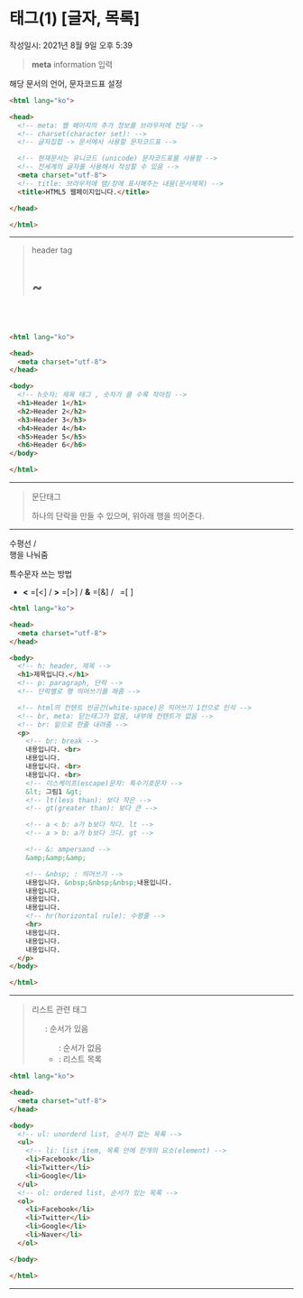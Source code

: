 # 태그(1) [글자, 목록]
작성일시: 2021년 8월 9일 오후 5:39

> **meta** information 입력

해당 문서의 언어, 문자코드표 설정
>

```html
<html lang="ko">

<head>
  <!-- meta: 웹 페이지의 추가 정보를 브라우저에 전달 -->
  <!-- charset(character set): -->
  <!-- 글자집합 -> 문서에서 사용할 문자코드표 -->

  <!-- 현재문서는 유니코드 (unicode) 문자코드표를 사용함 -->
  <!-- 전세계의 글자를 사용해서 작성할 수 있음 -->
  <meta charset="utf-8">
  <!-- title: 브라우저에 탬/창에 표시해주는 내용(문서제목) -->
  <title>HTML5 웹페이지입니다.</title>

</head>

</html>
```

---

> header tag **<h1> ~ <h6>**
>

```html
<html lang="ko">

<head>
  <meta charset="utf-8">
</head>

<body>
  <!-- h숫자: 제목 태그 , 숫자가 클 수록 작아짐 -->
  <h1>Header 1</h1>
  <h2>Header 2</h2>
  <h3>Header 3</h3>
  <h4>Header 4</h4>
  <h5>Header 5</h5>
  <h6>Header 6</h6>
</body>

</html>
```

---

> 문단태그 **<p>**
하나의 단락을 만들 수 있으며, 위아래 행을 띄어준다.

**<hr>** 수평선 / **<br>** 행을 나눠줌

특수문자 쓰는 방법
  - **&lt;**  =[<]   /   **&gt;**  =[>]   /   **&amp;**  =[&]   /   **&nbsp;**  =[  ]
>

```html
<html lang="ko">

<head>
  <meta charset="utf-8">
</head>

<body>
  <!-- h: header, 제목 -->
  <h1>제목입니다.</h1>
  <!-- p: paragraph, 단락 -->
  <!-- 단락별로 행 띄어쓰기를 해줌 -->

  <!-- html의 컨텐트 빈공간(white-space)은 띄어쓰기 1칸으로 인식 -->
  <!-- br, meta: 닫는태그가 없음, 내부에 컨텐트가 없음 -->
  <!-- br: 밑으로 한줄 내려줌 -->
  <p>
    <!-- br: break -->
    내용입니다. <br>
    내용입니다.
    내용입니다. <br>
    내용입니다. <br>
    <!-- 이스케이프(escape)문자: 특수기호문자 -->
    &lt; 그림1 &gt;
    <!-- lt(less than): 보다 작은 -->
    <!-- gt(greater than): 보다 큰 -->

    <!-- a < b: a가 b보다 작다. lt -->
    <!-- a > b: a가 b보다 크다. gt -->

    <!-- &: ampersand -->
    &amp;&amp;&amp;

    <!-- &nbsp; : 띄어쓰기 -->
    내용입니다. &nbsp;&nbsp;&nbsp;내용입니다.
    내용입니다.
    내용입니다.
    내용입니다.
    <!-- hr(horizontal rule): 수평줄 -->
    <hr>
    내용입니다.
    내용입니다.
    내용입니다.
  </p>
</body>

</html>
```

---

> 리스트 관련 태그
**<ol>** : 순서가 있음
**<ul>** : 순서가 없음
**<li>**  : 리스트 목록
>

```html
<html lang="ko">

<head>
  <meta charset="utf-8">
</head>

<body>
  <!-- ul: unorderd list, 순서가 없는 목록 -->
  <ul>
    <!-- li: list item, 목록 안에 한개의 요소(element) -->
    <li>Facebook</li>
    <li>Twitter</li>
    <li>Google</li>
  </ul>
  <!-- ol: ordered list, 순서가 있는 목록 -->
  <ol>
    <li>Facebook</li>
    <li>Twitter</li>
    <li>Google</li>
    <li>Naver</li>
  </ol>

</body>

</html>
```

---